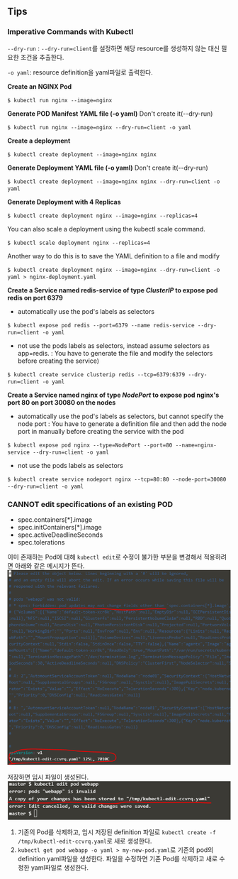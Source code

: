 ## Tips
### Imperative Commands with Kubectl

`--dry-run` : `--dry-run=client`를 설정하면 해당 resource를 생성하지 않는 대신 필요한 조건을 추출한다.

`-o yaml`: resource definition을 yaml파일로 출력한다. 

**Create an NGINX Pod**
```console
$ kubectl run nginx --image=nginx
```
**Generate POD Manifest YAML file (-o yaml)**
Don't create it(--dry-run)
```console
$ kubectl run nginx --image=nginx --dry-run=client -o yaml
```
**Create a deployment**
```console
$ kubectl create deployment --image=nginx nginx
```
**Generate Deployment YAML file (-o yaml)**
Don't create it(--dry-run)
```console
$ kubectl create deployment --image=nginx nginx --dry-run=client -o yaml
```
**Generate Deployment with 4 Replicas**
```console
$ kubectl create deployment nginx --image=nginx --replicas=4
```
You can also scale a deployment using the kubectl scale command.
```console
$ kubectl scale deployment nginx --replicas=4
```
Another way to do this is to save the YAML definition to a file and modify
```console
$ kubectl create deployment nginx --image=nginx --dry-run=client -o yaml > nginx-deployment.yaml
```
**Create a Service named redis-service of type <i>ClusterIP</i> to expose pod redis on port 6379**
- automatically use the pod's labels as selectors
```console
$ kubectl expose pod redis --port=6379 --name redis-service --dry-run=client -o yaml
```
- not use the pods labels as selectors, instead assume selectors as app=redis. : You have to generate the file and modify the selectors before creating the service)
```console
$ kubectl create service clusterip redis --tcp=6379:6379 --dry-run=client -o yaml 
```
**Create a Service named nginx of type <i>NodePort</i> to expose pod nginx's port 80 on port 30080 on the nodes**
- automatically use the pod's labels as selectors, but cannot specify the node port : You have to generate a definition file and then add the node port in manually before creating the service with the pod
```console
$ kubectl expose pod nginx --type=NodePort --port=80 --name=nginx-service --dry-run=client -o yaml
```
- not use the pods labels as selectors
```console
$ kubectl create service nodeport nginx --tcp=80:80 --node-port=30080 --dry-run=client -o yaml
```

### CANNOT edit specifications of an existing POD
- spec.containers[*].image
- spec.initContainers[*].image
- spec.activeDeadlineSeconds
- spec.tolerations

이미 존재하는 Pod에 대해 `kubectl edit`로 수정이 불가한 부분을 변경해서 적용하려면 아래와 같은 메시지가 뜬다.  
![](2022-03-13-00-11-00.png)

저장하면 임시 파일이 생성된다.  
![](2022-03-13-00-13-00.png)

1. 기존의 Pod를 삭제하고, 임시 저장된 definition 파일로 `kubectl create -f /tmp/kubectl-edit-ccvrq.yaml`로 새로 생성한다.
2. `kubectl get pod webapp -o yaml > my-new-pod.yaml`로 기존의 pod의 definition yaml파일을 생성한다. 파일을 수정하면 기존 Pod를 삭제하고 새로 수정한 yaml파일로 생성한다.


